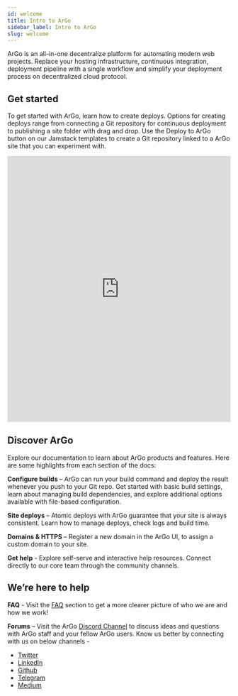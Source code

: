 ```yaml
---
id: welcome
title: Intro to ArGo
sidebar_label: Intro to ArGo
slug: welcome
---
```


ArGo is an all-in-one decentralize platform for automating modern web projects. Replace your hosting infrastructure, continuous integration, deployment pipeline with a single workflow and simplify your deployment process on decentralized cloud protocol.

## Get started

To get started with ArGo, learn how to create deploys. Options for creating deploys range from connecting a Git repository for continuous deployment to publishing a site folder with drag and drop. Use the Deploy to ArGo button on our Jamstack templates to create a Git repository linked to a ArGo site that you can experiment with.

<iframe src="https://player.vimeo.com/video/570252743" width="100%" height="600" frameborder="0" allow="autoplay; fullscreen; picture-in-picture" allowfullscreen></iframe>

## Discover ArGo

Explore our documentation to learn about ArGo products and features. Here are some highlights from each section of the docs:

**Configure builds** – ArGo can run your build command and deploy the result whenever you push to your Git repo. Get started with basic build settings, learn about managing build dependencies, and explore additional options available with file-based configuration.

**Site deploys** – Atomic deploys with ArGo guarantee that your site is always consistent. Learn how to manage deploys, check logs and build time.

**Domains & HTTPS** – Register a new domain in the ArGo UI, to assign a custom domain to your site.

**Get help** - Explore self-serve and interactive help resources. Connect directly to our core team through the community channels.

## We’re here to help

**FAQ** - Visit the [FAQ](https://argoapp.net/faqs-argo/) section to get a more clearer picture of who we are and how we work!

**Forums** – Visit the ArGo [Discord Channel](https://discord.gg/5p4XqrNhVB) to discuss ideas and questions with ArGo staff and your fellow ArGo users.
Know us better by connecting with us on below channels -

- [Twitter](https://twitter.com/argoapplive)
- [LinkedIn](https://www.linkedin.com/company/argoapp/)
- [Github](https://github.com/argoapp-live)
- [Telegram](https://t.me/argoofficial)
- [Medium](https://argoapp.medium.com/)
